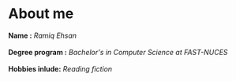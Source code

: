 # About me
**Name :** _Ramiq Ehsan_ </br> </br>
**Degree program :** _Bachelor's in Computer Science at FAST-NUCES_ </br> </br>
**Hobbies inlude:** _Reading fiction_
